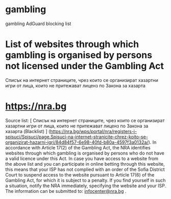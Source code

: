 # gambling
gambling AdGuard blocking list

# List of websites through which gambling is organised by persons not licensed under the Gambling Act 

Списък на интернет страниците, чрез които се организират хазартни игри от лица, които не притежават лиценз по Закона за хазарта

# https://nra.bg

 Source list: [ Списък на интернет страниците, чрез които се организират хазартни игри от лица, които не притежават лиценз по Закона за хазарта (Blacklist) ] (https://nra.bg/wps/portal/nra/registers-i-spisuci/Spisuci/page.Spisuci-na-internet-stranicite-chrez-koito-se-organizirat-hazarni-igri/84d84f57-6e98-40fd-b80a-4597f3a0132a/).
In accordance with Article 17(2) of the Gambling Act, the NRA identifies websites through which gambling is organised by persons who do not have a valid licence under this Act. In case you have access to a website from the above list and you can participate in online betting through this website, this means that your ISP has not complied with an order of the Sofia District Court to suspend access to the website pursuant to Article 17(6) of the Gambling Act, for which it is subject to a penalty. If you find yourself in such a situation, notify the NRA immediately, specifying the website and your ISP. The information can be submitted to: infocenter@nra.bg .

